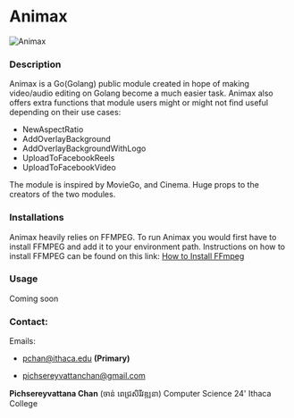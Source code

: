 # Animax 

 ![Animax](https://i.ibb.co/ccKy1PK/logo-circle.jpg)

### Description
 Animax is a Go(Golang) public module created in hope of making video/audio editing on Golang become a much easier task. 
Animax also offers extra functions that module users might or might not find useful depending on their use cases:
- NewAspectRatio
- AddOverlayBackground
- AddOverlayBackgroundWithLogo
- UploadToFacebookReels
- UploadToFacebookVideo

The module is inspired by MovieGo, and Cinema. Huge props to the creators of the two modules.
  
### Installations

Animax heavily relies on FFMPEG. To run Animax you would first have to install FFMPEG and add it to your environment path. Instructions on how to install FFMPEG can be found on this link: [How to Install FFmpeg ](https://gist.github.com/barbietunnie/47a3de3de3274956617ce092a3bc03a1)
  

### Usage

  
  Coming soon
  

### Contact:

 
Emails:

- pchan@ithaca.edu **(Primary)**

- pichsereyvattanchan@gmail.com

**Pichsereyvattana Chan** (ចាន់​​ ពេជ្រសិរីវឌ្ឍនា)
Computer Science 24'
Ithaca College